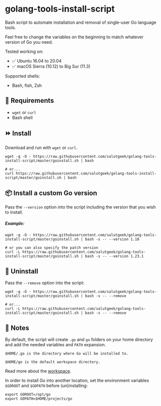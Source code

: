 # golang-tools-install-script

Bash script to automate installation and removal of single-user Go language tools.

Feel free to change the variables on the beginning to match whatever version of Go you need.

Tested working on:

* :white_check_mark: Ubuntu 16.04 to 20.04
* :white_check_mark: macOS Sierra (10.12) to Big Sur (11.3)

Supported shells:
* Bash, fish, Zsh

## :hammer: Requirements
* `wget` or `curl`
* Bash shell

## :fast_forward: Install

Download and run with `wget` or `curl`.

```shell
wget -q -O - https://raw.githubusercontent.com/salutgeek/golang-tools-install-script/master/goinstall.sh | bash

# or...
curl https://raw.githubusercontent.com/salutgeek/golang-tools-install-script/master/goinstall.sh | bash
```

## :package: Install a custom Go version

Pass the `--version` option into the script including the version that you wish to install.

##### Example:

```shell
wget -q -O - https://raw.githubusercontent.com/salutgeek/golang-tools-install-script/master/goinstall.sh | bash -s -- --version 1.18

# or you can also specify the patch version
curl -L https://raw.githubusercontent.com/salutgeek/golang-tools-install-script/master/goinstall.sh | bash -s -- --version 1.23.1
```

## :no_entry_sign: Uninstall

Pass the `--remove` option into the script:

```shell
wget -q -O - https://raw.githubusercontent.com/salutgeek/golang-tools-install-script/master/goinstall.sh | bash -s -- --remove

# or...
curl -L https://raw.githubusercontent.com/salutgeek/golang-tools-install-script/master/goinstall.sh | bash -s -- --remove
```

## :pencil: Notes

By default, the script will create `.go` and `go` folders on your home directory and add the needed variables and `PATH` expansion.

`$HOME/.go is the directory where Go will be installed to.`

`$HOME/go is the default workspace directory.`

Read more about the [workspace](http://golang.org/doc/code.html).

In order to install Go into another location, set the environment variables `$GOROOT` and `$GOPATH` before (un)installing:

```shell
export GOROOT=/opt/go
export GOPATH=$HOME/projects/go
```
